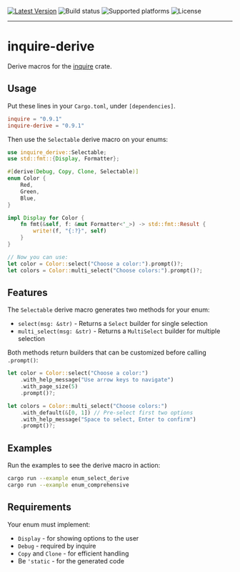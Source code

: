 [![Latest Version]][crates.io] ![Build status] ![Supported platforms] ![License]

[crates.io]: https://crates.io/crates/inquire-derive
[latest version]: https://img.shields.io/crates/v/inquire-derive.svg
[build status]: https://github.com/mikaelmello/inquire/actions/workflows/build.yml/badge.svg
[supported platforms]: https://img.shields.io/badge/platform-linux%20%7C%20macos%20%7C%20windows-success
[license]: https://img.shields.io/crates/l/inquire-derive.svg

---

# inquire-derive

Derive macros for the [inquire](https://crates.io/crates/inquire) crate.

## Usage

Put these lines in your `Cargo.toml`, under `[dependencies]`.

```toml
inquire = "0.9.1"
inquire-derive = "0.9.1"
```

Then use the `Selectable` derive macro on your enums:

```rust
use inquire_derive::Selectable;
use std::fmt::{Display, Formatter};

#[derive(Debug, Copy, Clone, Selectable)]
enum Color {
    Red,
    Green,
    Blue,
}

impl Display for Color {
    fn fmt(&self, f: &mut Formatter<'_>) -> std::fmt::Result {
        write!(f, "{:?}", self)
    }
}

// Now you can use:
let color = Color::select("Choose a color:").prompt()?;
let colors = Color::multi_select("Choose colors:").prompt()?;
```

## Features

The `Selectable` derive macro generates two methods for your enum:

- `select(msg: &str)` - Returns a `Select` builder for single selection
- `multi_select(msg: &str)` - Returns a `MultiSelect` builder for multiple selection

Both methods return builders that can be customized before calling `.prompt()`:

```rust
let color = Color::select("Choose a color:")
    .with_help_message("Use arrow keys to navigate")
    .with_page_size(5)
    .prompt()?;

let colors = Color::multi_select("Choose colors:")
    .with_default(&[0, 1]) // Pre-select first two options
    .with_help_message("Space to select, Enter to confirm")
    .prompt()?;
```

## Examples

Run the examples to see the derive macro in action:

```bash
cargo run --example enum_select_derive
cargo run --example enum_comprehensive
```

## Requirements

Your enum must implement:
- `Display` - for showing options to the user
- `Debug` - required by inquire
- `Copy` and `Clone` - for efficient handling
- Be `'static` - for the generated code
